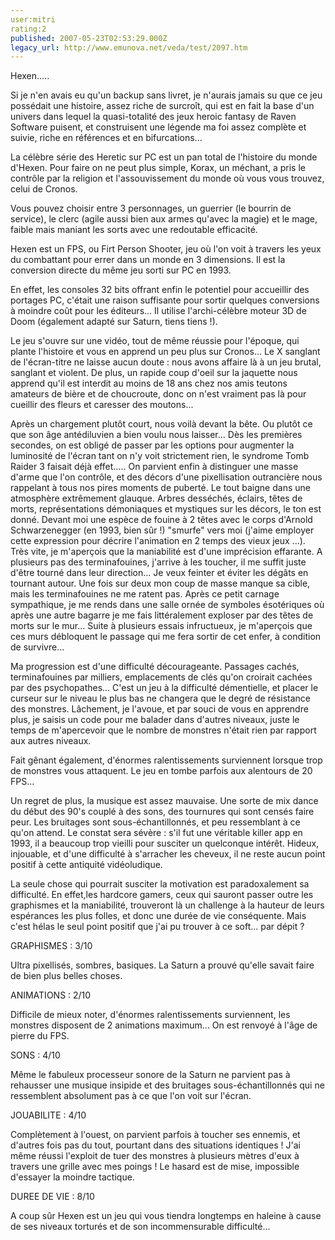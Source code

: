 ```yaml
---
user:mitri
rating:2
published: 2007-05-23T02:53:29.000Z
legacy_url: http://www.emunova.net/veda/test/2097.htm
---
```

Hexen.....  

  

Si je n'en avais eu qu'un backup sans livret, je n'aurais jamais su que ce jeu possédait une histoire, assez riche de surcroît, qui est en fait la base d'un univers dans lequel la quasi-totalité des jeux heroic fantasy de Raven Software puisent, et construisent une légende ma foi assez complète et suivie, riche en références et en bifurcations...  

La célèbre série des Heretic sur PC est un pan total de l'histoire du monde d'Hexen. Pour faire on ne peut plus simple, Korax, un méchant, a pris le contrôle par la religion et l'assouvissement du monde où vous vous trouvez, celui de Cronos.  

  

Vous pouvez choisir entre 3 personnages, un guerrier (le bourrin de service), le clerc (agile aussi bien aux armes qu'avec la magie) et le mage, faible mais maniant les sorts avec une redoutable efficacité.  

  

Hexen est un FPS, ou Firt Person Shooter, jeu où l'on voit à travers les yeux du combattant pour errer dans un monde en 3 dimensions. Il est la conversion directe du même jeu sorti sur PC en 1993\.  

  

En effet, les consoles 32 bits offrant enfin le potentiel pour accueillir des portages PC, c'était une raison suffisante pour sortir quelques conversions à moindre coût pour les éditeurs... Il utilise l'archi-célèbre moteur 3D de Doom (également adapté sur Saturn, tiens tiens !).  

  

Le jeu s'ouvre sur une vidéo, tout de même réussie pour l'époque, qui plante l'histoire et vous en apprend un peu plus sur Cronos... Le X sanglant de l'écran-titre ne laisse aucun doute : nous avons affaire là à un jeu brutal, sanglant et violent. De plus, un rapide coup d'oeil sur la jaquette nous apprend qu'il est interdit au moins de 18 ans chez nos amis teutons amateurs de bière et de choucroute, donc on n'est vraiment pas là pour cueillir des fleurs et caresser des moutons...  

  

Après un chargement plutôt court, nous voilà devant la bête. Ou plutôt ce que son âge antédiluvien a bien voulu nous laisser... Dès les premières secondes, on est obligé de passer par les options pour augmenter la luminosité de l'écran tant on n'y voit strictement rien, le syndrome Tomb Raider 3 faisait déjà effet..... On parvient enfin à distinguer une masse d'arme que l'on contrôle, et des décors d'une pixellisation outrancière nous rappelant à tous nos pires moments de puberté. Le tout baigne dans une atmosphère extrêmement glauque. Arbres desséchés, éclairs, têtes de morts, représentations démoniaques et mystiques sur les décors, le ton est donné. Devant moi une espèce de fouine à 2 têtes avec le corps d'Arnold Schwarzenegger (en 1993, bien sûr !) "smurfe" vers moi (j'aime employer cette expression pour décrire l'animation en 2 temps des vieux jeux ...). Très vite, je m'aperçois que la maniabilité est d'une imprécision effarante. A plusieurs pas des terminafouines, j'arrive à les toucher, il me suffit juste d'être tourné dans leur direction... Je veux feinter et éviter les dégâts en tournant autour. Une fois sur deux mon coup de masse manque sa cible, mais les terminafouines ne me ratent pas. Après ce petit carnage sympathique, je me rends dans une salle ornée de symboles ésotériques où après une autre bagarre je me fais littéralement exploser par des têtes de morts sur le mur... Suite à plusieurs essais infructueux, je m'aperçois que ces murs débloquent le passage qui me fera sortir de cet enfer, à condition de survivre...  

  

Ma progression est d'une difficulté décourageante. Passages cachés, terminafouines par milliers, emplacements de clés qu'on croirait cachées par des psychopathes... C'est un jeu à la difficulté démentielle, et placer le curseur sur le niveau le plus bas ne changera que le degré de résistance des monstres. Lâchement, je l'avoue, et par souci de vous en apprendre plus, je saisis un code pour me balader dans d'autres niveaux, juste le temps de m'apercevoir que le nombre de monstres n'était rien par rapport aux autres niveaux.  

  

Fait gênant également, d'énormes ralentissements surviennent lorsque trop de monstres vous attaquent. Le jeu en tombe parfois aux alentours de 20 FPS...  

  

Un regret de plus, la musique est assez mauvaise. Une sorte de mix dance du début des 90's couplé à des sons, des tournures qui sont censés faire peur. Les bruitages sont sous-échantillonnés, et peu ressemblant à ce qu'on attend. Le constat sera sévère : s'il fut une véritable killer app en 1993, il a beaucoup trop vieilli pour susciter un quelconque intérêt. Hideux, injouable, et d'une difficulté à s'arracher les cheveux, il ne reste aucun point positif à cette antiquité vidéoludique.  

  

La seule chose qui pourrait susciter la motivation est paradoxalement sa difficulté. En effet,les hardcore gamers, ceux qui sauront passer outre les graphismes et la maniabilité, trouveront là un challenge à la hauteur de leurs espérances les plus folles, et donc une durée de vie conséquente. Mais c'est hélas le seul point positif que j'ai pu trouver à ce soft... par dépit ?  

  

GRAPHISMES : 3/10  

Ultra pixellisés, sombres, basiques. La Saturn a prouvé qu'elle savait faire de bien plus belles choses.  

  

ANIMATIONS : 2/10  

Difficile de mieux noter, d'énormes ralentissements surviennent, les monstres disposent de 2 animations maximum... On est renvoyé à l'âge de pierre du FPS.  

  

SONS : 4/10  

Même le fabuleux processeur sonore de la Saturn ne parvient pas à rehausser une musique insipide et des bruitages sous-échantillonnés qui ne ressemblent absolument pas à ce que l'on voit sur l'écran.  

  

JOUABILITE : 4/10  

Complètement à l'ouest, on parvient parfois à toucher ses ennemis, et d'autres fois pas du tout, pourtant dans des situations identiques ! J'ai même réussi l'exploit de tuer des monstres à plusieurs mètres d'eux à travers une grille avec mes poings ! Le hasard est de mise, impossible d'essayer la moindre tactique.  

  

DUREE DE VIE : 8/10  

A coup sûr Hexen est un jeu qui vous tiendra longtemps en haleine à cause de ses niveaux torturés et de son incommensurable difficulté...